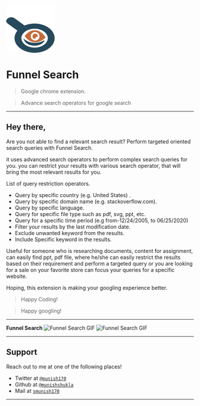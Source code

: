 <a href="http://munishshukla.github.io"><img src="./images/funnelSearch128.png" title="Funnel Search" alt="Funnel Search"></a>

# Funnel Search

> Google chrome extension.

> Advance search operators for google search

---

## Hey there,

Are you not able to find a relevant search result?
Perform targeted oriented search queries with Funnel Search.  

it uses advanced search operators to perform complex search queries for you. 
you can restrict your results with various search operator, that will bring the most relevant results for you. 

List of query restriction operators.
* Query by specific country (e.g. United States) .
* Query by specific domain name (e.g. stackoverflow.com).
* Query by specific language.
* Query for specific file type such as pdf, svg, ppt, etc. 
* Query for a specific time period (e.g from-12/24/2005, to 06/25/2020)
* Filter your results by the last modification date.
* Exclude unwanted keyword from the results.
* Include Specific keyword in the results.

Useful for someone who is researching documents, content for assignment, can easily find ppt, pdf file, where he/she can easily restrict the results based on their requirement and perform a targeted query or you are looking for a sale on your favorite store can focus your queries for a specific website.

Hoping, this extension is making your googling experience better.

> Happy Coding!

> Happy googling!

---

**Funnel Search**
![Funnel Search GIF](https://github.com/munishshukla/public/blob/master/binary_search.gif?raw=true)
![Funnel Search GIF](https://github.com/munishshukla/public/blob/master/shark_tank.gif?raw=true)

---
## Support
Reach out to me at one of the following places!
- Twitter at <a href="https://twitter.com/smunish170" target="_blank">`@munish170`</a>
- Github at <a href="https://munishshukla@github.io" target="_blank">`@munishshukla`</a>
- Mail at <a href="#" target="_blank">`smunish170`</a>
---
